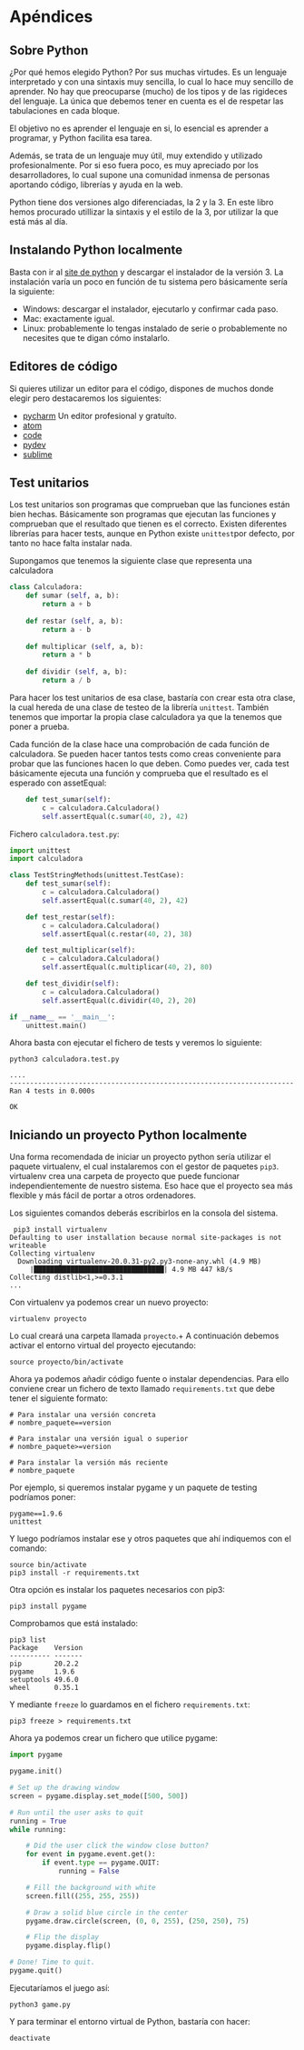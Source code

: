 # Apéndices

## Sobre Python

¿Por qué hemos elegido Python? Por sus muchas virtudes. Es un lenguaje interpretado y con una sintaxis muy sencilla, lo cual lo hace muy sencillo de aprender. No hay que preocuparse (mucho) de los tipos y de las rigideces del lenguaje. La única que debemos tener en cuenta es el de respetar las tabulaciones en cada bloque.

El objetivo no es aprender el lenguaje en si, lo esencial es aprender a programar, y Python facilita esa tarea.

Además, se trata de un lenguaje muy útil, muy extendido y utilizado profesionalmente. Por si eso fuera poco, es muy apreciado por los desarrolladores, lo cual supone una comunidad inmensa de personas aportando código, librerías y ayuda en la web.

Python tiene dos versiones algo diferenciadas, la 2 y la 3. En este libro hemos procurado utillizar la sintaxis y el estilo de la 3, por utilizar la que está más al día.

## Instalando Python localmente

Basta con ir al [site de python](https://www.python.org) y descargar el instalador de la versión 3. La instalación varía un poco en función de tu sistema pero básicamente sería la siguiente:
- Windows: descargar el instalador, ejecutarlo y confirmar cada paso.
- Mac: exactamente igual.
- Linux: probablemente lo tengas instalado de serie o probablemente no necesites que te digan cómo instalarlo.

## Editores de código

Si quieres utilizar un editor para el código, dispones de muchos donde elegir pero destacaremos los siguientes:

- [pycharm](http://www.jetbrains.com/pycharm/) Un editor profesional y gratuíto.
- [atom](https://atom.io/)
- [code](https://vscode.io)
- [pydev](http://pydev.org)
- [sublime](http://www.sublimetext.com)

## Test unitarios
Los test unitarios son programas que comprueban que las funciones están bien hechas. Básicamente son programas que ejecutan las funciones y comprueban que el resultado que tienen es el correcto.
Existen diferentes librerías para hacer tests, aunque en Python existe `unittest`por defecto, por tanto no hace falta instalar nada.

Supongamos que tenemos la siguiente clase que representa una calculadora
```python
class Calculadora:
    def sumar (self, a, b):
        return a + b
    
    def restar (self, a, b):
        return a - b
    
    def multiplicar (self, a, b):
        return a * b
    
    def dividir (self, a, b):
        return a / b
```

Para hacer los test unitarios de esa clase, bastaría con crear esta otra clase, la cual hereda de una clase de testeo de la librería `unittest`. También tenemos que importar la propia clase calculadora ya que la tenemos que poner a prueba.

Cada función de la clase hace una comprobación de cada función de calculadora. Se pueden hacer tantos tests como creas conveniente para probar que las funciones hacen lo que deben. Como puedes ver, cada test básicamente ejecuta una función y comprueba que el resultado es el esperado con assetEqual:

```python
    def test_sumar(self):
        c = calculadora.Calculadora()
        self.assertEqual(c.sumar(40, 2), 42)
```

Fichero `calculadora.test.py`:
```python
import unittest
import calculadora

class TestStringMethods(unittest.TestCase):
    def test_sumar(self):
        c = calculadora.Calculadora()
        self.assertEqual(c.sumar(40, 2), 42)

    def test_restar(self):
        c = calculadora.Calculadora()
        self.assertEqual(c.restar(40, 2), 38)

    def test_multiplicar(self):
        c = calculadora.Calculadora()
        self.assertEqual(c.multiplicar(40, 2), 80)

    def test_dividir(self):
        c = calculadora.Calculadora()
        self.assertEqual(c.dividir(40, 2), 20)

if __name__ == '__main__':
    unittest.main()
```

Ahora basta con ejecutar el fichero de tests y veremos lo siguiente:
```console
python3 calculadora.test.py

....
----------------------------------------------------------------------
Ran 4 tests in 0.000s

OK
```

## Iniciando un proyecto Python localmente

Una forma recomendada de iniciar un proyecto python sería utilizar el paquete virtualenv, el cual instalaremos con el gestor de paquetes `pip3`. virtualenv crea una carpeta de proyecto que puede funcionar independientemente de nuestro sistema. Eso hace que el proyecto sea más flexible y más fácil de portar a otros ordenadores.

Los siguientes comandos deberás escribirlos en la consola del sistema.

```console
 pip3 install virtualenv
Defaulting to user installation because normal site-packages is not writeable
Collecting virtualenv
  Downloading virtualenv-20.0.31-py2.py3-none-any.whl (4.9 MB)
     |████████████████████████████████| 4.9 MB 447 kB/s 
Collecting distlib<1,>=0.3.1
... 
```

Con virtualenv ya podemos crear un nuevo proyecto:
```console
virtualenv proyecto
```

Lo cual creará una carpeta llamada `proyecto`.+
A continuación debemos activar el entorno virtual del proyecto ejecutando:

```console
source proyecto/bin/activate
```

Ahora ya podemos añadir código fuente o instalar dependencias.
Para ello conviene crear un fichero de texto llamado `requirements.txt` que debe tener el siguiente formato:

```console
# Para instalar una versión concreta  
# nombre_paquete==version

# Para instalar una versión igual o superior
# nombre_paquete>=version

# Para instalar la versión más reciente
# nombre_paquete
```
Por ejemplo, si queremos instalar pygame y un paquete de testing podríamos poner:
```console
pygame==1.9.6
unittest
```
Y luego podríamos instalar ese y otros paquetes que ahí indiquemos con el comando:

```console
source bin/activate
pip3 install -r requirements.txt 
```

Otra opción es instalar los paquetes necesarios con pip3:
```console
pip3 install pygame
```

Comprobamos que está instalado:
```console
pip3 list
Package    Version
---------- -------
pip        20.2.2
pygame     1.9.6
setuptools 49.6.0
wheel      0.35.1
```
Y mediante `freeze` lo guardamos en el fichero `requirements.txt`:

```console
pip3 freeze > requirements.txt
```

Ahora ya podemos crear un fichero que utilice pygame:
```python
import pygame

pygame.init()

# Set up the drawing window
screen = pygame.display.set_mode([500, 500])

# Run until the user asks to quit
running = True
while running:

    # Did the user click the window close button?
    for event in pygame.event.get():
        if event.type == pygame.QUIT:
            running = False

    # Fill the background with white
    screen.fill((255, 255, 255))

    # Draw a solid blue circle in the center
    pygame.draw.circle(screen, (0, 0, 255), (250, 250), 75)

    # Flip the display
    pygame.display.flip()

# Done! Time to quit.
pygame.quit()
```

Ejecutaríamos el juego así:
```console
python3 game.py
```

Y para terminar el entorno virtual de Python, bastaría con hacer:
```
deactivate
```
